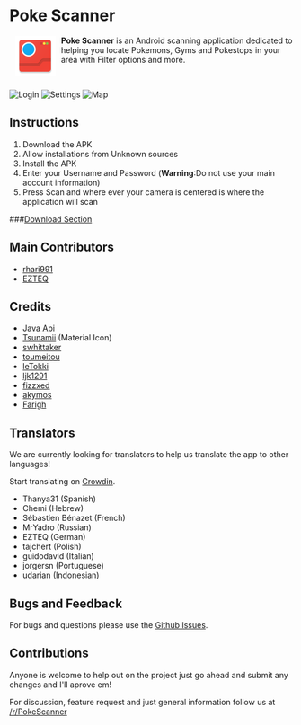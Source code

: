 # Poke Scanner

<a href="https://github.com/BrianEstrada/PokeScanner"><img src="https://github.com/BrianEstrada/PokeScanner/blob/master/app/src/main/res/mipmap-hdpi/ic_launcher.png?raw=true" align="left" hspace="10" vspace="0"></a>

**Poke Scanner** is an Android scanning application dedicated to helping you locate Pokemons, Gyms and Pokestops in your area with Filter options and more.

<br>

![Login](http://i.imgur.com/P3WECeA.png)
![Settings](http://i.imgur.com/ATj5r30.png)
![Map](http://i.imgur.com/57D7Ttn.png)


## Instructions
1. Download the APK
2. Allow installations from Unknown sources
3. Install the APK
4. Enter your Username and Password (**Warning**:Do not use your main account information)
5. Press Scan and where ever your camera is centered is where the application will scan

###[Download Section](https://github.com/BrianEstrada/PokeScanner/releases)

## Main Contributors

- [rhari991](https://github.com/rhari991)
- [EZTEQ](https://github.com/EZTEQ)

## Credits

- [Java Api](https://github.com/Grover-c13/PokeGOAPI-Java/)
- [Tsunamii](https://github.com/Tsunamii) (Material Icon)
- [swhittaker](https://github.com/swhittaker)
- [toumeitou](https://github.com/toumeitou)
- [leTokki](https://github.com/leTokki)
- [ljk1291](https://github.com/ljk1291)
- [fizzxed](https://github.com/fizzxed)
- [akymos](https://github.com/akymos)
- [Farigh](https://github.com/Farigh/PSC)


## Translators

We are currently looking for translators to help us translate the app to other languages!

Start translating on [Crowdin](https://crowdin.com/project/poke-scanner). 

- Thanya31 (Spanish)
- Chemi (Hebrew)
- Sébastien Bénazet (French)
- MrYadro (Russian)
- EZTEQ (German)
- tajchert (Polish)
- guidodavid (Italian)
- jorgersn (Portuguese)
- udarian (Indonesian)


## Bugs and Feedback

For bugs and questions please use the [Github Issues](https://github.com/BrianEstrada/PokeScanner/issues).


## Contributions

Anyone is welcome to help out on the project just go ahead and submit any changes and I'll aprove em!

For discussion, feature request and just general information follow us at [/r/PokeScanner](https://www.reddit.com/r/PokeScanner)
